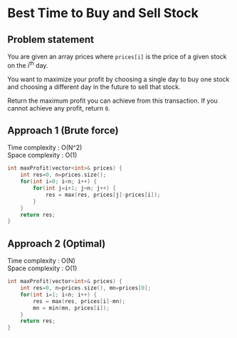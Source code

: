 #  Best Time to Buy and Sell Stock

## Problem statement

You are given an array prices where `prices[i]` is the price of a given stock on the i<sup>th</sup> day.

You want to maximize your profit by choosing a single day to buy one stock and choosing a different day in the future to sell that stock.

Return the maximum profit you can achieve from this transaction. If you cannot achieve any profit, return `0`.

## Approach 1 (Brute force)

Time complexity : O(N^2)  
Space complexity : O(1)

```cpp
int maxProfit(vector<int>& prices) {
    int res=0, n=prices.size();
    for(int i=0; i<n; i++) {
        for(int j=i+1; j<n; j++) {
            res = max(res, prices[j]-prices[i]);
        }
    }
    return res;
}
```

## Approach 2 (Optimal)

Time complexity : O(N)  
Space complexity : O(1)

```cpp
int maxProfit(vector<int>& prices) {
    int res=0, n=prices.size(), mn=prices[0];
    for(int i=1; i<n; i++) {
        res = max(res, prices[i]-mn);
        mn = min(mn, prices[i]);
    }
    return res;
}
```